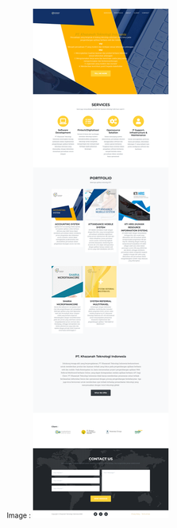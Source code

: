 Image :
![myimage-alt-tag](https://github.com/rakaardiansyah/comprokti/blob/main/image/comprokti.png)